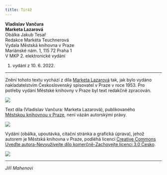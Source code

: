 ```yaml
---
title: Tiráž
---
```


**Vladislav Vančura    
Marketa Lazarová**  
Obálka Jakub Tesař  
Redakce Markéta Teuchnerová  
Vydala Městská knihovna v Praze  
Mariánské nám. 1, 115 72 Praha 1  
V MKP 2. elektronické vydání  
1. vydání z 10. 6. 2022.

***

Znění tohoto textu vychází z díla [Marketa Lazarová](https://search.mlp.cz/cz/titul/marketa-lazarova/2486458/#book-content) tak, jak bylo vydáno nakladatelstvím Československý spisovatel v Praze v roce 1953. Pro potřeby vydání Městské knihovny v Praze byl text redakčně zpracován.

![](../Images/image003.png)

Text díla (Vladislav Vančura: Marketa Lazarová), publikovaného [Městskou knihovnou v Praze](https://www.mlp.cz/cz/), není vázán autorskými právy.

![](../Images/image001.png)

Vydání (obálka, upoutávka, citační stránka a grafická úprava), jehož autorem je Městská knihovna v Praze, podléhá licenci [Creative Commons Uveďte autora-Nevyužívejte dílo komerčně-Zachovejte licenci 3.0 Česko](https://creativecommons.org/licenses/by-nc-sa/3.0/cz/).


  

![](../Images/image004.jpg)

***

_Jiří Mahenovi_